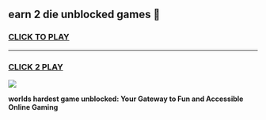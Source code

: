 
## earn 2 die unblocked games 👋
<h3>
<a href="https://premium.freeplayer.one?title=earn_2_die_unblocked_games&ref=13F">CLICK TO PLAY</a></h3>
<hr>

<h3>
<a href="https://premium.freeplayer.one?title=earn_2_die_unblocked_games&ref=13F">CLICK 2 PLAY</a>
  
</h3>

<a href="https://premium.freeplayer.one?title=earn_2_die_unblocked_games&ref=12F/"><img src="https://clearcache.store/games.png"></a>


**worlds hardest game unblocked: Your Gateway to Fun and Accessible Online Gaming**
